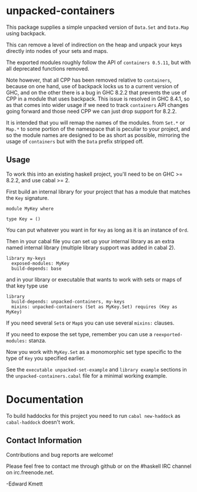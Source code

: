 unpacked-containers
==

This package supplies a simple unpacked version of `Data.Set` and `Data.Map` using backpack.

This can remove a level of indirection on the heap and unpack your keys directly into nodes of your sets and maps.

The exported modules roughly follow the API of `containers 0.5.11`, but with all deprecated functions removed.

Note however, that all CPP has been removed relative to `containers`, because on one hand, use of backpack locks us to a current version of GHC,
and on the other there is a bug in GHC 8.2.2 that prevents the use of CPP in a module that uses backpack. This issue is resolved in GHC 8.4.1,
so as that comes into wider usage if we need to track `containers` API changes going forward and those need CPP we can just drop support for 8.2.2.

It is intended that you will remap the names of the modules. from `Set.*` or `Map.*` to some portion of the namespace that is peculiar to your
project, and so the module names are designed to be as short as possible, mirroring the usage of `containers` but with the `Data` prefix stripped off.

Usage
-----

To work this into an existing haskell project, you'll need to be on GHC >= 8.2.2, and use cabal >= 2. 

First build an internal library for your project that has a module that matches the `Key` signature.

```
module MyKey where

type Key = ()
```

You can put whatever you want in for `Key` as long as it is an instance of `Ord`.

Then in your cabal file you can set up your internal library as an extra named internal library (multiple library support was added in cabal 2).

```
library my-keys
  exposed-modules: MyKey
  build-depends: base
```

and in your library or executable that wants to work with sets or maps of that key type use


```
library
  build-depends: unpacked-containers, my-keys
  mixins: unpacked-containers (Set as MyKey.Set) requires (Key as MyKey)
```

If you need several `Set`s or `Map`s you can use several `mixins:` clauses.

If you need to expose the set type, remember you can use a `reexported-modules:` stanza.

Now you work with `MyKey.Set` as a monomorphic set type specific to the type of `Key` you specified earlier.

See the `executable unpacked-set-example` and `library example` sections in the `unpacked-containers.cabal` file for a minimal working example.

Documentation
==

To build haddocks for this project you need to run `cabal new-haddock` as `cabal-haddock` doesn't work.

Contact Information
-------------------

Contributions and bug reports are welcome!

Please feel free to contact me through github or on the #haskell IRC channel on irc.freenode.net.

-Edward Kmett
